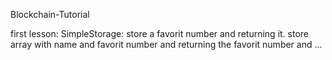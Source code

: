Blockchain-Tutorial

first lesson: SimpleStorage:
store a favorit number and returning it.
store array with name and favorit number and returning the favorit number and ...